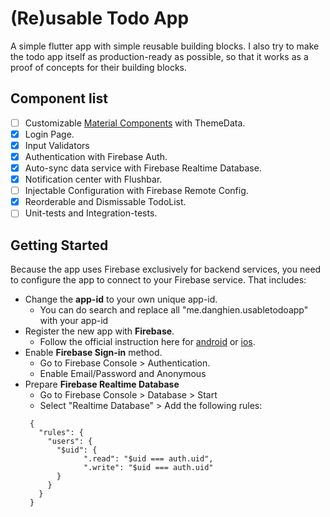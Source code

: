 # (Re)usable Todo App

A simple flutter app with simple reusable building blocks.
I also try to make the todo app itself as production-ready as possible, so that it works as a
proof of concepts for their building blocks.

## Component list

- [ ] Customizable [Material Components](https://flutter.dev/docs/development/ui/widgets/material) with ThemeData.
- [x] Login Page.
- [x] Input Validators
- [x] Authentication with Firebase Auth.
- [x] Auto-sync data service with Firebase Realtime Database.
- [x] Notification center with Flushbar.
- [ ] Injectable Configuration with Firebase Remote Config.
- [x] Reorderable and Dismissable TodoList.
- [ ] Unit-tests and Integration-tests.

## Getting Started
Because the app uses Firebase exclusively for backend services, you need to configure the app to
connect to your Firebase service. That includes:

  - Change the **app-id** to your own unique app-id.
    + You can do search and replace all "me.danghien.usabletodoapp" with your app-id
  - Register the new app with **Firebase**.
    + Follow the official instruction here for [android](https://firebase.google.com/docs/flutter/setup?platform=android) or [ios](https://firebase.google.com/docs/flutter/setup?platform=ios).
  - Enable **Firebase Sign-in** method.
    + Go to Firebase Console > Authentication.
    + Enable Email/Password and Anonymous
  - Prepare **Firebase Realtime Database**
    + Go to Firebase Console > Database > Start
    + Select "Realtime Database" > Add the following rules:
    ```
     {
       "rules": {
         "users": {
           "$uid": {
                 ".read": "$uid === auth.uid",
                 ".write": "$uid === auth.uid"
           }
         }
       }
     }
    ```